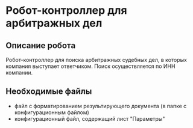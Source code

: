 # Робот-контроллер для арбитражных дел

## Описание робота

Робот-контроллер для поиска арбитражных судебных дел, в которых компания выступает ответчиком. Поиск осуществляется по ИНН компании.

## Необходимые файлы

* файл с форматированием результирующего документа (в папке с конфигурационным файлом)
* конфигурационный файл, содержащий лист "Параметры"

